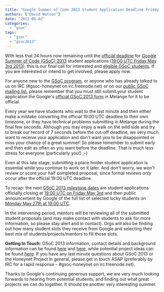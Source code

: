 ```yaml
---
title: "Google Summer of Code 2013 Student Application Deadline Friday May 3rd 19:00 UTC"
authors: ["David Watson"]
date: "2013-05-02"
categories: 
  - "gsoc"
tags: 
  - "gsoc"
  - "gsoc2013"
---
```


With less that 24 hours now remaining until the [official deadline](https://www.google-melange.com/gsoc/events/google/gsoc2013) for [Google Summer of Code (GSoC) 2013](http://www.google-melange.com/gsoc/homepage/google/gsoc2013) student applications ([19:00 UTC Friday May 3rd 2013](https://www.google-melange.com/gsoc/events/google/gsoc2013)), this is our final call for interested and [eligible GSoC students](https://google-melange.appspot.com/gsoc/document/show/gsoc_program/google/gsoc2013/help_page#1._Are_there_any_age_restrictions_on). If you are interested or intend to get involved, please apply now.  
  
For anyone new to the [GSoC program](http://www.google-melange.com/gsoc/homepage/google/gsoc2013), or anyone who has already talked to us on IRC (#gsoc-honeynet on irc.freenode.net) or on our [public GSoC mailing list](https://public.honeynet.org/mailman/listinfo/gsoc), please remember that you must still submit your student application the Google's [official GSoC 2013 form](https://www.google-melange.com/gsoc/org/google/gsoc2013/honeynet) in Melange for it to be official.  
  
Every year we have students who wait to the last minute and then either make a mistake converting the official 19:00 UTC deadline to their own timezone, or they have technical problems submitting in Melange during the final few seconds. Although you may enjoy a walk on the wild side and try to break our record of 7 seconds before the cut-off deadline, we very much want to receive your application and don't want you to be disappointed or miss your chance of a great summer! So please remember to submit early and then edit as often as you want before the deadline. That is much less stress for everyone (particularly you!) ;-)  
  
Even at this late stage, submitting a place holder student application is essential while you continue to work on it later. And don't worry, we won't review or score your half completed proposal, since formal reviews only occur after the official 19:00 UTC deadline.  
  
To recap: the next [GSoC 2013 milestone dates](https://www.google-melange.com/gsoc/events/google/gsoc2013) are student applications officially closing at [19:00 UTC on Friday May 3rd](https://www.google-melange.com/gsoc/events/google/gsoc2013) and then public announcement by Google of the full list of selected lucky students on [Monday May 27th at 19:00 UTC](https://www.google-melange.com/gsoc/events/google/gsoc2013).  
  
In the intervening period, mentors will be reviewing all of the submitted student proposals (and may make contact with students to ask for more information, so please stay alert and in contact). Orgs will also be finding out how many student slots they receive from Google and selecting their best mix of students/projects/mentors to fill those slots.  
  
**Getting In Touch:** GSoC 2013 information, contact details and background information can be found [here](/gsoc) and [here](https://www.google-melange.com/gsoc/org/google/gsoc2013/honeynet), while potential project ideas can be found [here](/gsoc/ideas). If you have any last minute questions about GSoC 2013 or the Honeynet Project in general, please get in touch ASAP (preferably by IRC for a rapid response - #gsoc-honeynet on irc.freenode.net).  
  
Thanks to Google's continuing generous support, we are very much looking forwards to hearing from potential students, and finding out what great projects we can do together. It should be another very interesting summer.

